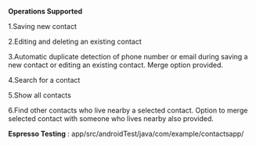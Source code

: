 **Operations Supported**

1.Saving new contact

2.Editing and deleting an existing contact

3.Automatic duplicate detection of phone number or email during saving a new contact or editing an existing contact. 
  Merge option provided.
  
4.Search for a contact

5.Show all contacts

6.Find other contacts who live nearby a selected contact. 
  Option to merge selected contact with someone who lives nearby also provided.
  
  
**Espresso Testing** : app/src/androidTest/java/com/example/contactsapp/


